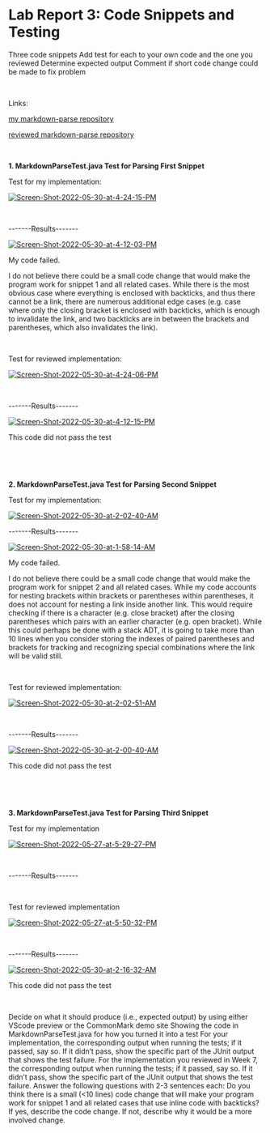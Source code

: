 # Lab Report 3: Code Snippets and Testing

Three code snippets
Add test for each to your own code and the one you reviewed
Determine expected output
Comment if short code change could be made to fix problem

&nbsp;

Links: 

[my markdown-parse repository](https://github.com/R3dbAbyVamp/markdown-parser)

[reviewed markdown-parse repository](https://github.com/lithicarus/markdown-parser) 

&nbsp;



**1. MarkdownParseTest.java Test for Parsing First Snippet**

Test for my implementation:

<a href="https://ibb.co/dcfxMNK"><img src="https://i.ibb.co/fSXLF30/Screen-Shot-2022-05-30-at-4-24-15-PM.png" alt="Screen-Shot-2022-05-30-at-4-24-15-PM" border="0"></a>

&nbsp;

-------Results-------

<a href="https://ibb.co/1Z1xMKH"><img src="https://i.ibb.co/312HvWt/Screen-Shot-2022-05-30-at-4-12-03-PM.png" alt="Screen-Shot-2022-05-30-at-4-12-03-PM" border="0"></a>



My code failed.
&nbsp; 

I do not believe there could be a small code change that would make the program work for snippet 1 and all related cases. While there is the most obvious case where everything is enclosed with backticks, and thus there cannot be a link, there are numerous additional edge cases (e.g. case where only the closing bracket is enclosed with backticks, which is enough to invalidate the link, and two backticks are in between the brackets and parentheses, which also invalidates the link). 

&nbsp;



Test for reviewed implementation:

<a href="https://ibb.co/thW2hjy"><img src="https://i.ibb.co/qnPgnqb/Screen-Shot-2022-05-30-at-4-24-06-PM.png" alt="Screen-Shot-2022-05-30-at-4-24-06-PM" border="0"></a>

&nbsp;

-------Results-------

<a href="https://ibb.co/TwcbmtQ"><img src="https://i.ibb.co/ZfdYWxQ/Screen-Shot-2022-05-30-at-4-12-15-PM.png" alt="Screen-Shot-2022-05-30-at-4-12-15-PM" border="0"></a>

This code did not pass the test 

&nbsp;

&nbsp;



**2. MarkdownParseTest.java Test for Parsing Second Snippet**

Test for my implementation:

<a href="https://ibb.co/FxkLQDZ"><img src="https://i.ibb.co/bWjM4Kw/Screen-Shot-2022-05-30-at-2-02-40-AM.png" alt="Screen-Shot-2022-05-30-at-2-02-40-AM" border="0"></a>


-------Results-------

<a href="https://ibb.co/3S6gkL7"><img src="https://i.ibb.co/9yKQGCN/Screen-Shot-2022-05-30-at-1-58-14-AM.png" alt="Screen-Shot-2022-05-30-at-1-58-14-AM" border="0"></a>

My code failed.
&nbsp; 

I do not believe there could be a small code change that would make the program work for snippet 2 and all related cases. While my code accounts for nesting brackets within brackets or parentheses within parentheses, it does not account for nesting a link inside another link. This would require checking if there is a character (e.g. close bracket) after the closing parentheses which pairs with an earlier character (e.g. open bracket). While this could perhaps be done with a stack ADT, it is going to take more than 10 lines when you consider storing the indexes of paired parentheses and brackets for tracking and recognizing special combinations where the link will be valid still.         

&nbsp;

Test for reviewed implementation: 

<a href="https://ibb.co/g6sV9Mj"><img src="https://i.ibb.co/XVm8LZ2/Screen-Shot-2022-05-30-at-2-02-51-AM.png" alt="Screen-Shot-2022-05-30-at-2-02-51-AM" border="0"></a>

&nbsp;

-------Results-------

<a href="https://ibb.co/BwhqJX6"><img src="https://i.ibb.co/t308672/Screen-Shot-2022-05-30-at-2-00-40-AM.png" alt="Screen-Shot-2022-05-30-at-2-00-40-AM" border="0"></a>

This code did not pass the test


&nbsp;

&nbsp;


**3. MarkdownParseTest.java Test for Parsing Third Snippet**

Test for my implementation 

<a href="https://ibb.co/CHJWCbC"><img src="https://i.ibb.co/G5sFYWY/Screen-Shot-2022-05-27-at-5-29-27-PM.png" alt="Screen-Shot-2022-05-27-at-5-29-27-PM" border="0"></a>  

&nbsp;

-------Results-------


&nbsp;

Test for reviewed implementation

<a href="https://ibb.co/qdnXKHM"><img src="https://i.ibb.co/PNY3K2Z/Screen-Shot-2022-05-27-at-5-50-32-PM.png" alt="Screen-Shot-2022-05-27-at-5-50-32-PM" border="0"></a>

&nbsp;

-------Results-------

<a href="https://ibb.co/C242FZK"><img src="https://i.ibb.co/m8d87w5/Screen-Shot-2022-05-30-at-2-16-32-AM.png" alt="Screen-Shot-2022-05-30-at-2-16-32-AM" border="0"></a>

This code did not pass the test

&nbsp;


Decide on what it should produce (i.e., expected output) by using either VScode preview or the CommonMark demo site
Showing the code in MarkdownParseTest.java for how you turned it into a test
For your implementation, the corresponding output when running the tests; if it passed, say so. If it didn’t pass, show the specific part of the JUnit output that shows the test failure.
For the implementation you reviewed in Week 7, the corresponding output when running the tests; if it passed, say so. If it didn’t pass, show the specific part of the JUnit output that shows the test failure.
Answer the following questions with 2-3 sentences each:
Do you think there is a small (<10 lines) code change that will make your program work for snippet 1 and all related cases that use inline code with backticks? If yes, describe the code change. If not, describe why it would be a more involved change.

